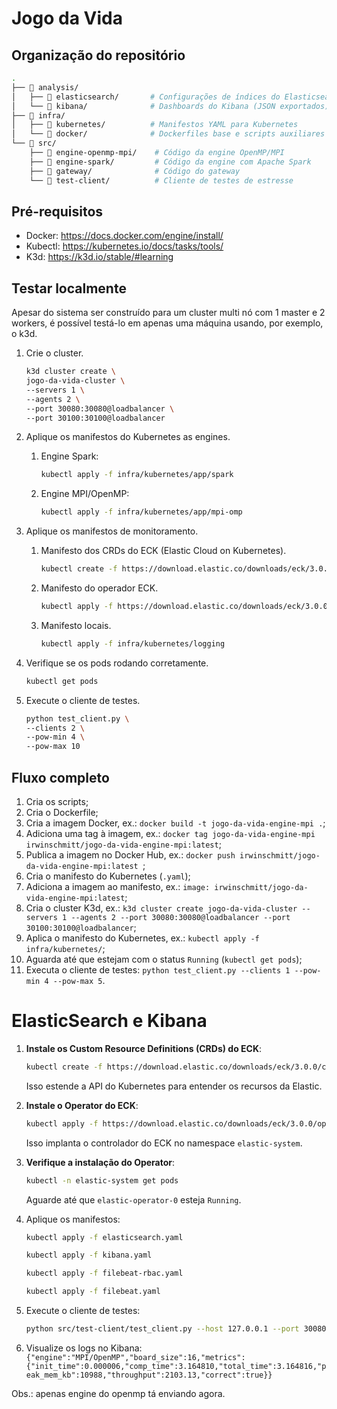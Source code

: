 # Jogo da Vida

## Organização do repositório

```bash
.
├── 📁 analysis/
│   ├── 📁 elasticsearch/       # Configurações de índices do Elasticsearch
│   └── 📁 kibana/              # Dashboards do Kibana (JSON exportados)
├── 📁 infra/
│   ├── 📁 kubernetes/          # Manifestos YAML para Kubernetes
│   └── 📁 docker/              # Dockerfiles base e scripts auxiliares
└── 📁 src/
    ├── 📁 engine-openmp-mpi/    # Código da engine OpenMP/MPI
    ├── 📁 engine-spark/         # Código da engine com Apache Spark
    ├── 📁 gateway/              # Código do gateway
    └── 📁 test-client/          # Cliente de testes de estresse
```

## Pré-requisitos

- Docker: https://docs.docker.com/engine/install/
- Kubectl: https://kubernetes.io/docs/tasks/tools/
- K3d: https://k3d.io/stable/#learning

## Testar localmente

Apesar do sistema ser construído para um cluster multi nó com 1 master e 2 workers, é possível testá-lo em apenas uma máquina usando, por exemplo, o k3d.

1. Crie o cluster.

   ```bash
   k3d cluster create \
   jogo-da-vida-cluster \
   --servers 1 \
   --agents 2 \
   --port 30080:30080@loadbalancer \
   --port 30100:30100@loadbalancer
   ```

2. Aplique os manifestos do Kubernetes as engines.

   1. Engine Spark:

      ```bash
      kubectl apply -f infra/kubernetes/app/spark
      ```

   2. Engine MPI/OpenMP:

      ```bash
      kubectl apply -f infra/kubernetes/app/mpi-omp
      ```

3. Aplique os manifestos de monitoramento.

   1. Manifesto dos CRDs do ECK (Elastic Cloud on Kubernetes).

      ```bash
      kubectl create -f https://download.elastic.co/downloads/eck/3.0.0/crds.yaml
      ```

   2. Manifesto do operador ECK.

      ```bash
      kubectl apply -f https://download.elastic.co/downloads/eck/3.0.0/operator.yaml
      ```

   3. Manifesto locais.

      ```bash
      kubectl apply -f infra/kubernetes/logging
      ```

4. Verifique se os pods rodando corretamente.

   ```bash
   kubectl get pods
   ```

5. Execute o cliente de testes.

   ```bash
   python test_client.py \
   --clients 2 \
   --pow-min 4 \
   --pow-max 10
   ```

## Fluxo completo

1. Cria os scripts;
2. Cria o Dockerfile;
3. Cria a imagem Docker, ex.: `docker build -t jogo-da-vida-engine-mpi .`;
4. Adiciona uma tag à imagem, ex.: `docker tag jogo-da-vida-engine-mpi irwinschmitt/jogo-da-vida-engine-mpi:latest`;
5. Publica a imagem no Docker Hub, ex.: `docker push irwinschmitt/jogo-da-vida-engine-mpi:latest `;
6. Cria o manifesto do Kubernetes (`.yaml`);
7. Adiciona a imagem ao manifesto, ex.: `image: irwinschmitt/jogo-da-vida-engine-mpi:latest`;
8. Cria o cluster K3d, ex.: `k3d cluster create jogo-da-vida-cluster --servers 1 --agents 2 --port 30080:30080@loadbalancer --port 30100:30100@loadbalancer`;
9. Aplica o manifesto do Kubernetes, ex.: `kubectl apply -f infra/kubernetes/`;
10. Aguarda até que estejam com o status `Running` (`kubectl get pods`);
11. Executa o cliente de testes: `python test_client.py --clients 1 --pow-min 4 --pow-max 5`.

# ElasticSearch e Kibana

1.  **Instale os Custom Resource Definitions (CRDs) do ECK**:

    ```bash
    kubectl create -f https://download.elastic.co/downloads/eck/3.0.0/crds.yaml
    ```

    Isso estende a API do Kubernetes para entender os recursos da Elastic.

2.  **Instale o Operator do ECK**:

    ```bash
    kubectl apply -f https://download.elastic.co/downloads/eck/3.0.0/operator.yaml
    ```

    Isso implanta o controlador do ECK no namespace `elastic-system`.

3.  **Verifique a instalação do Operator**:

    ```bash
    kubectl -n elastic-system get pods
    ```

    Aguarde até que `elastic-operator-0` esteja `Running`.

4.  Aplique os manifestos:

    ```bash
    kubectl apply -f elasticsearch.yaml

    kubectl apply -f kibana.yaml

    kubectl apply -f filebeat-rbac.yaml

    kubectl apply -f filebeat.yaml
    ```

5.  Execute o cliente de testes:

    ```bash
    python src/test-client/test_client.py --host 127.0.0.1 --port 30080 --clients 2 --pow-min 4 --pow-max 5
    ```

6.  Visualize os logs no Kibana: `{"engine":"MPI/OpenMP","board_size":16,"metrics":{"init_time":0.000006,"comp_time":3.164810,"total_time":3.164816,"peak_mem_kb":10988,"throughput":2103.13,"correct":true}}`

Obs.: apenas engine do openmp tá enviando agora.
